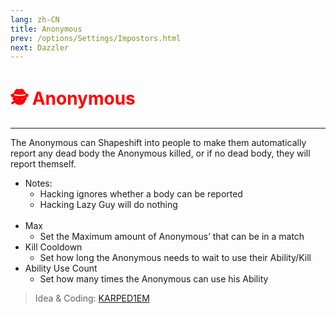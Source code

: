 ```yaml
---
lang: zh-CN
title: Anonymous
prev: /options/Settings/Impostors.html
next: Dazzler
---
```


# <font color="red">🕵️ <b>Anonymous</b></font> <Badge text="Hindering" type="tip" vertical="middle"/>

***

The Anonymous can Shapeshift into people to make them automatically report any dead body the Anonymous killed, or if no dead body, they will report themself.<br>

- Notes:
  - Hacking ignores whether a body can be reported
  - Hacking Lazy Guy will do nothing<br><br>
- Max
  - Set the Maximum amount of Anonymous’ that can be in a match
- Kill Cooldown
  - Set how long the Anonymous needs to wait to use their Ability/Kill
- Ability Use Count
  - Set how many times the Anonymous can use his Ability

> Idea & Coding: [KARPED1EM](https://github.com/KARPED1EM)
